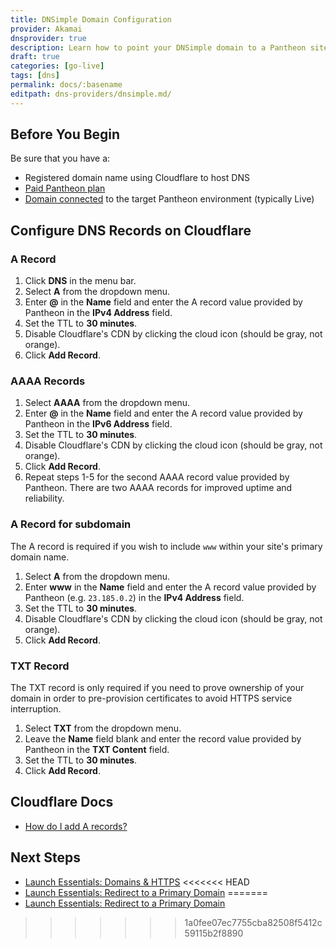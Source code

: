 ```yaml
---
title: DNSimple Domain Configuration
provider: Akamai
dnsprovider: true
description: Learn how to point your DNSimple domain to a Pantheon site.
draft: true
categories: [go-live]
tags: [dns]
permalink: docs/:basename
editpath: dns-providers/dnsimple.md/
---
```

## Before You Begin
Be sure that you have a:


- Registered domain name using Cloudflare to host DNS
- [Paid Pantheon plan](/guides/launch/plans)
- [Domain connected](/guides/launch/domains) to the target Pantheon environment (typically Live)

## Configure DNS Records on Cloudflare

### A Record
1. Click **DNS** in the menu bar.
2. Select **A** from the dropdown menu.
4. Enter **@** in the **Name** field and enter the A record value provided by Pantheon in the **IPv4 Address** field.
5. Set the TTL to **30 minutes**.
6. Disable Cloudflare's CDN by clicking the cloud icon (should be gray, not orange).
6. Click **Add Record**.

### AAAA Records
1. Select **AAAA** from the dropdown menu.
2. Enter **@** in the **Name** field and enter the A record value provided by Pantheon in the **IPv6 Address** field.
3. Set the TTL to **30 minutes**.
4. Disable Cloudflare's CDN by clicking the cloud icon (should be gray, not orange).
5. Click **Add Record**.
6. Repeat steps 1-5 for the second AAAA record value provided by Pantheon. There are two AAAA records for improved uptime and reliability.

### A Record for subdomain
The A record is required if you wish to include `www` within your site's primary domain name.

1. Select **A** from the dropdown menu.
2. Enter **www** in the **Name** field and enter the A record value provided by Pantheon (e.g. `23.185.0.2`) in the **IPv4 Address** field.
3. Set the TTL to **30 minutes**.
4. Disable Cloudflare's CDN by clicking the cloud icon (should be gray, not orange).
5. Click **Add Record**.

### TXT Record
The TXT record is only required if you need to prove ownership of your domain in order to pre-provision certificates to avoid HTTPS service interruption.

1. Select **TXT** from the dropdown menu.
2. Leave the **Name** field blank and enter the record value provided by Pantheon in the **TXT Content** field.
3. Set the TTL to **30 minutes**.
4. Click **Add Record**.

## Cloudflare Docs

* [How do I add A records?](https://support.cloudflare.com/hc/en-us/articles/200169096-How-do-I-add-A-records-)

## Next Steps

* [Launch Essentials: Domains & HTTPS](/guides/launch/domains)
<<<<<<< HEAD
* [Launch Essentials: Redirect to a Primary Domain](/guides/launch/redirects)
=======
* [Launch Essentials: Redirect to a Primary Domain](/guides/launch/redirect)
>>>>>>> 1a0fee07ec7755cba82508f5412c59115b2f8890
